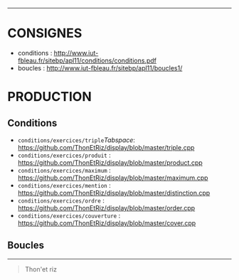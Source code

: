 -- -- --
# CONSIGNES<br/>
- conditions                      : http://www.iut-fbleau.fr/sitebp/apl11/conditions/conditions.pdf<br/>
- boucles                         : http://www.iut-fbleau.fr/sitebp/apl11/boucles1/<br/>
# PRODUCTION<br/>
## Conditions
- `conditions/exercices/triple`*Tabspace*: https://github.com/ThonEtRiz/display/blob/master/triple.cpp<br/>
- `conditions/exercices/produit`    : https://github.com/ThonEtRiz/display/blob/master/product.cpp<br/>
- `conditions/exercices/maximum`    : https://github.com/ThonEtRiz/display/blob/master/maximum.cpp<br/>
- `conditions/exercices/mention`    : https://github.com/ThonEtRiz/display/blob/master/distinction.cpp<br/>
- `conditions/exercices/ordre`      : https://github.com/ThonEtRiz/display/blob/master/order.cpp<br/>
- `conditions/exercices/couverture` : https://github.com/ThonEtRiz/display/blob/master/cover.cpp
## Boucles
-- -- --
> Thon'et riz
